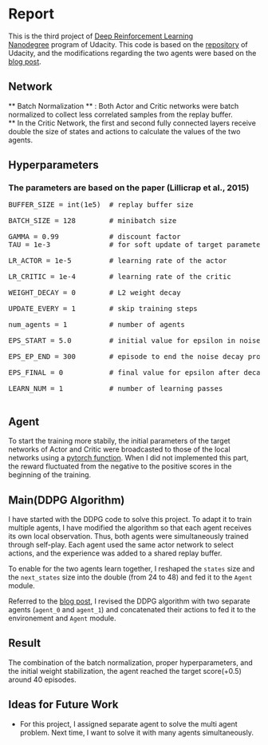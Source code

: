 # Report
This is the third project of [Deep Reinforcement Learning Nanodegree](https://www.udacity.com/course/deep-reinforcement-learning-nanodegree--nd893) program of Udacity. This code is based on the [repository](https://github.com/udacity/deep-reinforcement-learning/tree/master/ddpg-pendulum) of Udacity, and the modifications regarding the two agents were based on the [blog post](https://opensourcelibs.com/lib/deeprl-p3-collaboration-competition).

## Network
** Batch Normalization ** : Both Actor and Critic networks were batch normalized to collect less correlated samples from the replay buffer.<br/>
** In the Critic Network, the first and second fully connected layers receive double the size of states and actions to calculate the values of the two agents.<br/>

## Hyperparameters
### The parameters are based on the paper (Lillicrap et al., 2015)
<pre>
BUFFER_SIZE = int(1e5)  # replay buffer size<br/>
BATCH_SIZE = 128        # minibatch size<br/>
GAMMA = 0.99            # discount factor
TAU = 1e-3              # for soft update of target parameters<br/>
LR_ACTOR = 1e-5         # learning rate of the actor <br/>
LR_CRITIC = 1e-4        # learning rate of the critic<br/>
WEIGHT_DECAY = 0        # L2 weight decay<br/>
UPDATE_EVERY = 1        # skip training steps<br/>
num_agents = 1          # number of agents<br/>
EPS_START = 5.0         # initial value for epsilon in noise decay process in Agent.act()<br/>
EPS_EP_END = 300        # episode to end the noise decay process<br/>
EPS_FINAL = 0           # final value for epsilon after decay<br/>
LEARN_NUM = 1           # number of learning passes<br/>
</pre>

## Agent
To start the training more stabily, the initial parameters of the target networks of Actor and Critic were broadcasted to those of the local networks using a [pytorch function](https://pytorch.org/docs/stable/generated/torch.Tensor.copy_.html). When I did not implemented this part, the reward fluctuated from the negative to the positive scores in the beginning of the training. 

## Main(DDPG Algorithm)
I have started with the DDPG code to solve this project. To adapt it to train multiple agents, I have modified the algorithm so that each agent receives its own local observation. Thus, both agents were simultaneously trained through self-play. Each agent used the same actor network to select actions, and the experience was added to a shared replay buffer.

To enable for the two agents learn together, I reshaped the ``states`` size and the ``next_states`` size into the double (from 24 to 48) and fed it to the ``Agent`` module.

Referred to the [blog post](https://opensourcelibs.com/lib/deeprl-p3-collaboration-competition), I revised the DDPG algorithm with two separate agents (``agent_0`` and ``agent_1``) and concatenated their actions to fed it to the environement and ``Agent`` module.

## Result
The combination of the batch normalization, proper hyperparameters, and the initial weight stabilization, the agent reached the target score(+0.5) around 40 episodes.

## Ideas for Future Work
* For this project, I assigned separate agent to solve the multi agent problem. Next time, I want to solve it with many agents simultaneously.

